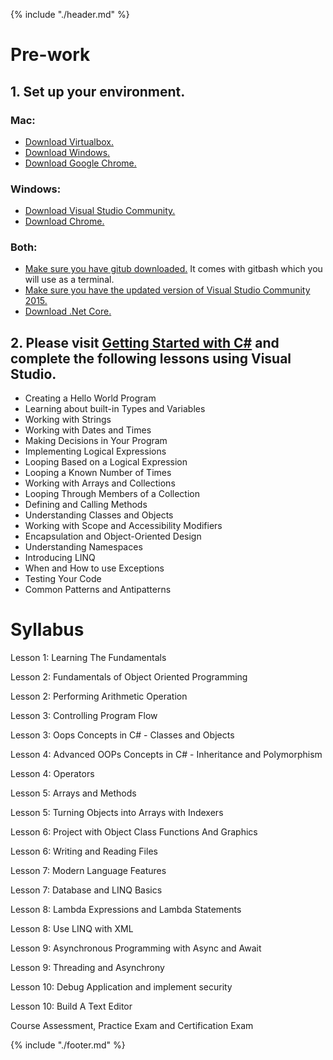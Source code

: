 {% include "./header.md" %}

# Pre-work

## 1. Set up your environment.

### Mac:
* [Download Virtualbox.](https://www.virtualbox.org/wiki/Downloads)
* [Download Windows.](https://developer.microsoft.com/en-us/microsoft-edge/tools/vms/)
* [Download Google Chrome.](https://www.google.com/chrome/browser/desktop/)

### Windows:
* [Download Visual Studio Community.](https://www.visualstudio.com/downloads/)
* [Download Chrome.](https://www.google.com/chrome/browser/desktop/)

### Both:
* [Make sure you have gitub downloaded.](https://git-for-windows.github.io/) It comes with gitbash which you will use as a terminal. 
* [Make sure you have the updated version of Visual Studio Community 2015.](https://www.visualstudio.com/downloads/)
* [Download .Net Core.](https://www.microsoft.com/net/core)


## 2. Please visit [Getting Started with C#](https://www.microsoft.com/net/tutorials/csharp/getting-started) and complete the following lessons using Visual Studio.

* Creating a Hello World Program
* Learning about built-in Types and Variables
* Working with Strings
* Working with Dates and Times
* Making Decisions in Your Program
* Implementing Logical Expressions
* Looping Based on a Logical Expression
* Looping a Known Number of Times
* Working with Arrays and Collections
* Looping Through Members of a Collection
* Defining and Calling Methods
* Understanding Classes and Objects
* Working with Scope and Accessibility Modifiers
* Encapsulation and Object-Oriented Design
* Understanding Namespaces
* Introducing LINQ
* When and How to use Exceptions
* Testing Your Code
* Common Patterns and Antipatterns

# Syllabus


Lesson 1: Learning The Fundamentals

Lesson 2: Fundamentals of Object Oriented Programming

Lesson 2: Performing Arithmetic Operation

Lesson 3: Controlling Program Flow

Lesson 3: Oops Concepts in C# - Classes and Objects

Lesson 4: Advanced OOPs Concepts in C# - Inheritance and  Polymorphism

Lesson 4: Operators

Lesson 5: Arrays and Methods

Lesson 5: Turning Objects into Arrays with Indexers

Lesson 6: Project with Object Class Functions And Graphics

Lesson 6: Writing and Reading Files

Lesson 7: Modern Language Features

Lesson 7: Database and LINQ Basics

Lesson 8: Lambda Expressions and Lambda Statements

Lesson 8: Use LINQ with XML

Lesson 9: Asynchronous Programming with Async and Await

Lesson 9: Threading and Asynchrony

Lesson 10: Debug Application and implement security

Lesson 10: Build A Text Editor

Course Assessment, Practice Exam and Certification Exam

{% include "./footer.md" %}
